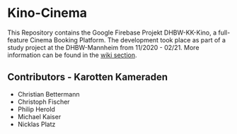 # Kino-Cinema
This Repository contains the Google Firebase Projekt DHBW-KK-Kino, a full-feature Cinema Booking Platform.
The development took place as part of a study project at the DHBW-Mannheim from 11/2020 - 02/21.
More information can be found in the [wiki section](https://github.com/HeroPhil/DHBW-KinoCinema/wiki).

## Contributors - Karotten Kameraden
- Christian Bettermann
- Christoph Fischer
- Philip Herold
- Michael Kaiser
- Nicklas Platz
